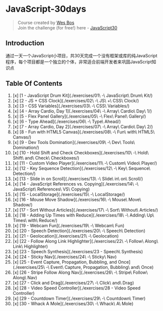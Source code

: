 # JavaScript-30days

> Course created by [Wes Bos](https://github.com/wesbos)  
> Join the challenge (for free!) here - [JavaScript30](https://javascript30.com/account)

## Introduction
通过一天一个JavaScript小项目，共30天完成一个没有框架或库的纯JavaScript程序，每个项目都是一个独立的个体，非常适合前端开发者来巩固JavaScript知识点

## Table Of Contents
1. [x] [1 - JavaScript Drum Kit](./exercises/01\ -\ JavaScript\ Drum\ Kit/)
2. [x] [2 - JS + CSS Clock](./exercises/02\ -\ JS\ +\ CSS\ Clock/)
3. [x] [3 - CSS Variables](./exercises/03\ -\ CSS\ Variables/)
4. [x] [4 - Array Cardio, Day 1](./exercises/04\ -\ Array\ Cardio\ Day\ 1/)
5. [x] [5 - Flex Panel Gallery](./exercises/05\ -\ Flex\ Panel\ Gallery/)
6. [x] [6 - Type Ahead](./exercises/06\ -\ Type\ Ahead/)
7. [x] [7 - Array Cardio, Day 2](./exercises/07\ -\ Array\ Cardio\ Day\ 2/)
8. [x] [8 - Fun with HTML5 Canvas](./exercises/08\ -\ Fun\ with\ HTML5\ Canvas/)
9. [x] [9 - Dev Tools Domination](./exercises/09\ -\ Dev\ Tools\ Domination/)
10. [x] [10 - Hold Shift and Check Checkboxes](./exercises/10\ -\ Hold\ Shift\ and\ Check\ Checkboxes/)
11. [x] [11 - Custom Video Player](./exercises/11\ -\ Custom\ Video\ Player/)
12. [x] [12 - Key Sequence Detection](./exercises/12\ -\ Key\ Sequence\ Detection/)
13. [x] [13 - Slide in on Scroll](./exercises/13\ -\ Slide\ in\ on\ Scroll/)
14. [x] [14 - JavaScript References vs. Copying](./exercises/14\ -\ JavaScript\ References\ VS\ Copying)
15. [x] [15 - LocalStorage](./exercises/15\ -\ LocalStorage/)
16. [x] [16 - Mouse Move Shadow](./exercises/16\ -\ Mouse\ Move\ Shadow/)
17. [x] [17 - Sort Without Articles](./exercises/17\ -\ Sort\ Without\ Articles/)
18. [x] [18 - Adding Up Times with Reduce](./exercises/18\ -\ Adding\ Up\ Times\ with\ Reduce/)
19. [x] [19 - Webcam Fun](./exercises/19\ -\ Webcam\ Fun)
20. [x] [20 - Speech Detection](./exercises/20\ -\ Speech\ Detection)
21. [x] [21 - Geolocation](./exercises/21\ -\ Geolocation)
22. [x] [22 - Follow Along Link Highlighter](./exercises/22\ -\ Follow\ Along\ Link\ Highlighter)
23. [x] [23 - Speech Synthesis](./exercises/23 - Speech\ Synthesis)
24. [x] [24 - Sticky Nav](./exercises/24\ -\ Sticky\ Nav)
25. [x] [25 - Event Capture, Propagation, Bubbling, and Once](./exercises/25\ -\ Event\ Capture\, Propagation\, Bubbling\ and\ Once)
26. [x] [26 - Stripe Follow Along Nav](./exercises/26\ -\ Stripe\ Follow\ Along\ Nav)
27. [x] [27 - Click and Drag](./exercises/27\ -\ Click\ and\ Drag)
28. [x] [28 - Video Speed Controller](./exercises/28 - Video Speed Controller)
29. [x] [29 - Countdown Timer](./exercises/29\ -\ Countdown\ Timer)
30. [x] [30 - Whack A Mole](./exercises/30\ -\ Whack\ A\ Mole)
